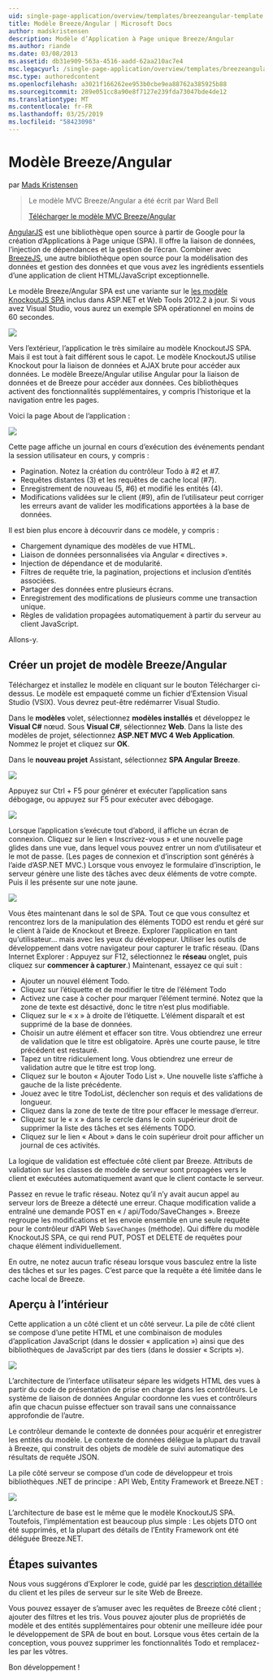 ```yaml
---
uid: single-page-application/overview/templates/breezeangular-template
title: Modèle Breeze/Angular | Microsoft Docs
author: madskristensen
description: Modèle d’Application à Page unique Breeze/Angular
ms.author: riande
ms.date: 03/08/2013
ms.assetid: db31e909-563a-4516-aadd-62aa210ac7e4
msc.legacyurl: /single-page-application/overview/templates/breezeangular-template
msc.type: authoredcontent
ms.openlocfilehash: a3021f166262ee953b0cbe9ea88762a385925b88
ms.sourcegitcommit: 289e051cc8a90e8f7127e239fda73047bde4de12
ms.translationtype: MT
ms.contentlocale: fr-FR
ms.lasthandoff: 03/25/2019
ms.locfileid: "58423098"
---
```

<a name="breezeangular-template"></a>Modèle Breeze/Angular
====================
par [Mads Kristensen](https://github.com/madskristensen)

> Le modèle MVC Breeze/Angular a été écrit par Ward Bell
> 
> [Télécharger le modèle MVC Breeze/Angular](https://go.microsoft.com/fwlink/?LinkId=286437)


[AngularJS](http://angularjs.org) est une bibliothèque open source à partir de Google pour la création d’Applications à Page unique (SPA). Il offre la liaison de données, l’injection de dépendances et la gestion de l’écran. Combiner avec [BreezeJS](http://www.breezejs.com/?utm_source=ms-spa), une autre bibliothèque open source pour la modélisation des données et gestion des données et que vous avez les ingrédients essentiels d’une application de client HTML/JavaScript exceptionnelle.

Le modèle Breeze/Angular SPA est une variante sur le [les modèle KnockoutJS SPA](../introduction/knockoutjs-template.md) inclus dans ASP.NET et Web Tools 2012.2 à jour. Si vous avez Visual Studio, vous aurez un exemple SPA opérationnel en moins de 60 secondes.

![](http://www.breezejs.com/sites/all/images/spa-template/NgRunningTodoPage.png)

Vers l’extérieur, l’application le très similaire au modèle KnockoutJS SPA. Mais il est tout à fait différent sous le capot. Le modèle KnockoutJS utilise Knockout pour la liaison de données et AJAX brute pour accéder aux données. Le modèle Breeze/Angular utilise Angular pour la liaison de données et de Breeze pour accéder aux données. Ces bibliothèques activent des fonctionnalités supplémentaires, y compris l’historique et la navigation entre les pages.

Voici la page About de l’application :

![](http://www.breezejs.com/sites/all/images/spa-template/NgRunningAboutPage.png)

Cette page affiche un journal en cours d’exécution des événements pendant la session utilisateur en cours, y compris :

- Pagination. Notez la création du contrôleur Todo à #2 et #7.
- Requêtes distantes (3) et les requêtes de cache local (#7).
- Enregistrement de nouveau (5, #6) et modifié les entités (4).
- Modifications validées sur le client (#9), afin de l’utilisateur peut corriger les erreurs avant de valider les modifications apportées à la base de données.

Il est bien plus encore à découvrir dans ce modèle, y compris :

- Chargement dynamique des modèles de vue HTML.
- Liaison de données personnalisées via Angular « directives ».
- Injection de dépendance et de modularité.
- Filtres de requête trie, la pagination, projections et inclusion d’entités associées.
- Partager des données entre plusieurs écrans.
- Enregistrement des modifications de plusieurs comme une transaction unique.
- Règles de validation propagées automatiquement à partir du serveur au client JavaScript.

Allons-y.

## <a name="create-a-breezeangular-template-project"></a>Créer un projet de modèle Breeze/Angular

Téléchargez et installez le modèle en cliquant sur le bouton Télécharger ci-dessus. Le modèle est empaqueté comme un fichier d’Extension Visual Studio (VSIX). Vous devrez peut-être redémarrer Visual Studio.

Dans le **modèles** volet, sélectionnez **modèles installés** et développez le **Visual C#** nœud. Sous **Visual C#**, sélectionnez **Web**. Dans la liste des modèles de projet, sélectionnez **ASP.NET MVC 4 Web Application**. Nommez le projet et cliquez sur **OK**.

Dans le **nouveau projet** Assistant, sélectionnez **SPA Angular Breeze**.

![](http://www.breezejs.com/sites/all/images/spa-template/SelectBreezeNgSpaTemplate.png)

Appuyez sur Ctrl + F5 pour générer et exécuter l’application sans débogage, ou appuyez sur F5 pour exécuter avec débogage.

![](http://www.breezejs.com/sites/all/images/spa-template/ZephyrLogin.png)

Lorsque l’application s’exécute tout d’abord, il affiche un écran de connexion. Cliquez sur le lien « Inscrivez-vous » et une nouvelle page glides dans une vue, dans lequel vous pouvez entrer un nom d’utilisateur et le mot de passe. (Les pages de connexion et d’inscription sont générés à l’aide d’ASP.NET MVC.) Lorsque vous envoyez le formulaire d’inscription, le serveur génère une liste des tâches avec deux éléments de votre compte. Puis il les présente sur une note jaune.

![](http://www.breezejs.com/sites/all/images/spa-template/TodoList.png)

Vous êtes maintenant dans le sol de SPA. Tout ce que vous consultez et rencontrez lors de la manipulation des éléments TODO est rendu et géré sur le client à l’aide de Knockout et Breeze. Explorer l’application en tant qu’utilisateur... mais avec les yeux du développeur. Utiliser les outils de développement dans votre navigateur pour capturer le trafic réseau. (Dans Internet Explorer : Appuyez sur F12, sélectionnez le **réseau** onglet, puis cliquez sur **commencer à capturer**.) Maintenant, essayez ce qui suit :

- Ajouter un nouvel élément Todo.
- Cliquez sur l’étiquette et de modifier le titre de l’élément Todo
- Activez une case à cocher pour marquer l’élément terminé. Notez que la zone de texte est désactivé, donc le titre n’est plus modifiable.
- Cliquez sur le « x » à droite de l’étiquette. L’élément disparaît et est supprimé de la base de données.
- Choisir un autre élément et effacer son titre. Vous obtiendrez une erreur de validation que le titre est obligatoire. Après une courte pause, le titre précédent est restauré.
- Tapez un titre ridiculement long. Vous obtiendrez une erreur de validation autre que le titre est trop long.
- Cliquez sur le bouton « Ajouter Todo List ». Une nouvelle liste s’affiche à gauche de la liste précédente.
- Jouez avec le titre TodoList, déclencher son requis et des validations de longueur.
- Cliquez dans la zone de texte de titre pour effacer le message d’erreur.
- Cliquez sur le « x » dans le cercle dans le coin supérieur droit de supprimer la liste des tâches et ses éléments TODO.
- Cliquez sur le lien « About » dans le coin supérieur droit pour afficher un journal de ces activités.

La logique de validation est effectuée côté client par Breeze. Attributs de validation sur les classes de modèle de serveur sont propagées vers le client et exécutées automatiquement avant que le client contacte le serveur.

Passez en revue le trafic réseau. Notez qu’il n’y avait aucun appel au serveur lors de Breeze a détecté une erreur. Chaque modification valide a entraîné une demande POST en « / api/Todo/SaveChanges ». Breeze regroupe les modifications et les envoie ensemble en une seule requête pour le contrôleur d’API Web `SaveChanges` (méthode). Qui diffère du modèle KnockoutJS SPA, ce qui rend PUT, POST et DELETE de requêtes pour chaque élément individuellement.

En outre, ne notez aucun trafic réseau lorsque vous basculez entre la liste des tâches et sur les pages. C’est parce que la requête a été limitée dans le cache local de Breeze.

## <a name="peek-inside"></a>Aperçu à l’intérieur

Cette application a un côté client et un côté serveur. La pile de côté client se compose d’une petite HTML et une combinaison de modules d’application JavaScript (dans le dossier « application ») ainsi que des bibliothèques de JavaScript par des tiers (dans le dossier « Scripts »).

![](http://www.breezejs.com/sites/all/images/spa-template/NgClientArchitecture2.png)

L’architecture de l’interface utilisateur sépare les widgets HTML des vues à partir du code de présentation de prise en charge dans les contrôleurs. Le système de liaison de données Angular coordonne les vues et contrôleurs afin que chacun puisse effectuer son travail sans une connaissance approfondie de l’autre.

Le contrôleur demande le contexte de données pour acquérir et enregistrer les entités du modèle. Le contexte de données délègue la plupart du travail à Breeze, qui construit des objets de modèle de suivi automatique des résultats de requête JSON.

La pile côté serveur se compose d’un code de développeur et trois bibliothèques .NET de principe : API Web, Entity Framework et Breeze.NET :

![](http://www.breezejs.com/sites/all/images/spa-template/ServerArchitecture.png)

L’architecture de base est le même que le modèle KnockoutJS SPA. Toutefois, l’implémentation est beaucoup plus simple : Les objets DTO ont été supprimés, et la plupart des détails de l’Entity Framework ont été déléguée Breeze.NET.

## <a name="next-steps"></a>Étapes suivantes

Nous vous suggérons d’Explorer le code, guidé par les [description détaillée](http://www.breezejs.com/ng-spa-template?utm_source=ms-spa) du client et les piles de serveur sur le site Web de Breeze.

Vous pouvez essayer de s’amuser avec les requêtes de Breeze côté client ; ajouter des filtres et les tris. Vous pouvez ajouter plus de propriétés de modèle et des entités supplémentaires pour obtenir une meilleure idée pour le développement de SPA de bout en bout. Lorsque vous êtes certain de la conception, vous pouvez supprimer les fonctionnalités Todo et remplacez-les par les vôtres.

Bon développement !
